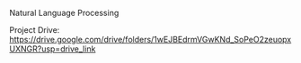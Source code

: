 Natural Language Processing

Project Drive: https://drive.google.com/drive/folders/1wEJBEdrmVGwKNd_SoPeO2zeuopxUXNGR?usp=drive_link
